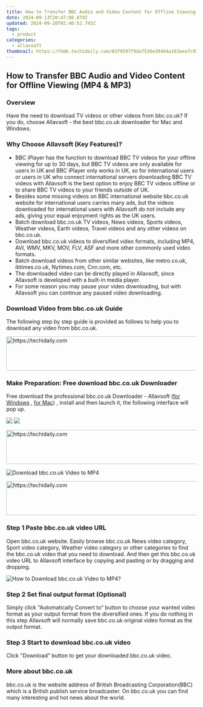 ```yaml
---
title: How to Transfer BBC Audio and Video Content for Offline Viewing (MP4 & MP3)
date: 2024-09-13T20:47:08.879Z
updated: 2024-09-20T02:40:52.745Z
tags:
  - product
categories:
  - allavsoft
thumbnail: https://thmb.techidaily.com/0379597f9da7536e36404a183eea7c97d1ca356425cc09b3b80d75840cf25d77.jpg
---
```


## How to Transfer BBC Audio and Video Content for Offline Viewing (MP4 & MP3)

### Overview

Have the need to download TV videos or other videos from bbc.co.uk? If you do, choose Allavsoft - the best bbc.co.uk downloader for Mac and Windows.

### Why Choose Allavsoft (Key Features)?

* BBC iPlayer has the function to download BBC TV videos for your offline viewing for up to 30 days, but BBC TV videos are only available for users in UK and BBC iPlayer only works in UK, so for international users or users in UK who connect international servers downloading BBC TV videos with Allavsoft is the best option to enjoy BBC TV videos offline or to share BBC TV videos to your friends outside of UK.
* Besides some missing videos on BBC international website bbc.co.uk website for international users carries many ads, but the videos downloaded for international users with Allavsoft do not include any ads, giving your equal enjoyment rights as the UK users.
* Batch download bbc.co.uk TV videos, News videos, Sports videos, Weather videos, Earth videos, Travel videos and any other videos on bbc.co.uk.
* Download bbc.co.uk videos to diversified video formats, including MP4, AVI, WMV, MKV, MOV, FLV, ASF and more other commonly used video formats.
* Batch download videos from other similar websites, like metro.co.uk, ibtimes.co.uk, Nytimes.com, Cnn.com, etc.
* The downloaded video can be directly played in Allavsoft, since Allavsoft is developed with a built-in media player.
* For some reason you may pause your video downloading, but with Allavsoft you can continue any paused video downloading.

### Download Video from bbc.co.uk Guide

The following step by step guide is provided as follows to help you to download any video from bbc.co.uk.

<!-- affiliate ads begin -->
<a href="https://bluetties.sjv.io/c/5597632/2141687/17094" target="_top" id="2141687">
  <img src="//a.impactradius-go.com/display-ad/17094-2141687" border="0" alt="https://techidaily.com" width="728" height="90"/>
</a>
<img height="0" width="0" src="https://bluetties.sjv.io/i/5597632/2141687/17094" style="position:absolute;visibility:hidden;" border="0" />
<!-- affiliate ads end -->

### Make Preparation: Free download bbc.co.uk Downloader

Free download the professional bbc.co.uk Downloader - Allavsoft ([for Windows](https://tools.techidaily.com/allavsoft/products/) , [for Mac](https://tools.techidaily.com/allavsoft/products/)) , install and then launch it, the following interface will pop up.

[![](https://www.allavsoft.com/how-to/../images/how-to/free-download-win.jpg)](https://tools.techidaily.com/allavsoft/products/) [![](https://www.allavsoft.com/how-to/../images/how-to/free-download-mac.jpg)](https://tools.techidaily.com/allavsoft/products/)

<!-- affiliate ads begin -->
<a href="https://appsumo.8odi.net/c/5597632/2052060/7443" target="_top" id="2052060">
  <img src="//a.impactradius-go.com/display-ad/7443-2052060" border="0" alt="https://techidaily.com" width="728" height="90"/>
</a>
<img height="0" width="0" src="https://appsumo.8odi.net/i/5597632/2052060/7443" style="position:absolute;visibility:hidden;" border="0" />
<!-- affiliate ads end -->

![Download bbc.co.uk Video to MP4](https://www.allavsoft.com/how-to/../images/allavsoft/screen-shot-600.jpg)

<!-- affiliate ads begin -->
<a href="https://appsumo.8odi.net/c/5597632/2151883/7443" target="_top" id="2151883">
  <img src="//a.impactradius-go.com/display-ad/7443-2151883" border="0" alt="https://techidaily.com" width="728" height="90"/>
</a>
<img height="0" width="0" src="https://appsumo.8odi.net/i/5597632/2151883/7443" style="position:absolute;visibility:hidden;" border="0" />
<!-- affiliate ads end -->

### Step 1 Paste bbc.co.uk video URL

Open bbc.co.uk website. Easily browse bbc.co.uk News video category, Sport video category, Weather video category or other categories to find the bbc.co.uk video that you need to download. And then get this bbc.co.uk video URL to Allavsoft interface by copying and pasting or by dragging and dropping.

![How to Download bbc.co.uk Video to MP4?](https://www.allavsoft.com/how-to/../images/how-to/download-rtmp-video/download-rtmp-video.jpg)

### Step 2 Set final output format (Optional)

Simply click "Automatically Convert to" button to choose your wanted video format as your output format from the diversified ones. If you do nothing in this step Allavsoft will normally save bbc.co.uk original video format as the output format.

### Step 3 Start to download bbc.co.uk video

Click "Download" button to get your downloaded bbc.co.uk video.

### More about bbc.co.uk

bbc.co.uk is the website address of British Broadcasting Corporation(BBC) which is a British publish service broadcaster. On bbc.co.uk you can find many interesting and hot news about the world.

<ins class="adsbygoogle"
     style="display:block"
     data-ad-format="autorelaxed"
     data-ad-client="ca-pub-7571918770474297"
     data-ad-slot="1223367746"></ins>

<ins class="adsbygoogle"
     style="display:block"
     data-ad-client="ca-pub-7571918770474297"
     data-ad-slot="8358498916"
     data-ad-format="auto"
     data-full-width-responsive="true"></ins>

